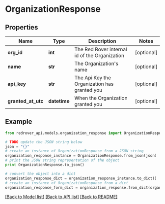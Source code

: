 # OrganizationResponse


## Properties

Name | Type | Description | Notes
------------ | ------------- | ------------- | -------------
**org_id** | **int** | The Red Rover internal id of the Organization | [optional] 
**name** | **str** | The Organization&#39;s name | [optional] 
**api_key** | **str** | The Api Key the Organization has granted you | [optional] 
**granted_at_utc** | **datetime** | When the Organization granted you | [optional] 

## Example

```python
from redrover_api.models.organization_response import OrganizationResponse

# TODO update the JSON string below
json = "{}"
# create an instance of OrganizationResponse from a JSON string
organization_response_instance = OrganizationResponse.from_json(json)
# print the JSON string representation of the object
print OrganizationResponse.to_json()

# convert the object into a dict
organization_response_dict = organization_response_instance.to_dict()
# create an instance of OrganizationResponse from a dict
organization_response_form_dict = organization_response.from_dict(organization_response_dict)
```
[[Back to Model list]](../README.md#documentation-for-models) [[Back to API list]](../README.md#documentation-for-api-endpoints) [[Back to README]](../README.md)



